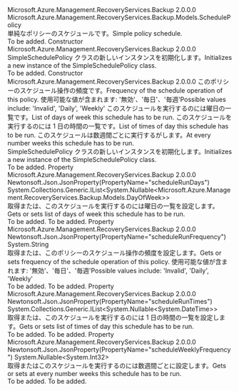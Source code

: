 <Type Name="SimpleSchedulePolicy" FullName="Microsoft.Azure.Management.RecoveryServices.Backup.Models.SimpleSchedulePolicy">
  <TypeSignature Language="C#" Value="public class SimpleSchedulePolicy : Microsoft.Azure.Management.RecoveryServices.Backup.Models.SchedulePolicy" />
  <TypeSignature Language="ILAsm" Value=".class public auto ansi beforefieldinit SimpleSchedulePolicy extends Microsoft.Azure.Management.RecoveryServices.Backup.Models.SchedulePolicy" />
  <TypeSignature Language="DocId" Value="T:Microsoft.Azure.Management.RecoveryServices.Backup.Models.SimpleSchedulePolicy" />
  <TypeSignature Language="VB.NET" Value="Public Class SimpleSchedulePolicy&#xA;Inherits SchedulePolicy" />
  <TypeSignature Language="F#" Value="type SimpleSchedulePolicy = class&#xA;    inherit SchedulePolicy" />
  <AssemblyInfo>
    <AssemblyName>Microsoft.Azure.Management.RecoveryServices.Backup</AssemblyName>
    <AssemblyVersion>2.0.0.0</AssemblyVersion>
  </AssemblyInfo>
  <Base>
    <BaseTypeName>Microsoft.Azure.Management.RecoveryServices.Backup.Models.SchedulePolicy</BaseTypeName>
  </Base>
  <Interfaces />
  <Docs>
    <summary>
            <span data-ttu-id="f5871-101">単純なポリシーのスケジュールです。</span><span class="sxs-lookup"><span data-stu-id="f5871-101">Simple policy schedule.</span></span>
            </summary>
    <remarks>To be added.</remarks>
  </Docs>
  <Members>
    <Member MemberName=".ctor">
      <MemberSignature Language="C#" Value="public SimpleSchedulePolicy ();" />
      <MemberSignature Language="ILAsm" Value=".method public hidebysig specialname rtspecialname instance void .ctor() cil managed" />
      <MemberSignature Language="DocId" Value="M:Microsoft.Azure.Management.RecoveryServices.Backup.Models.SimpleSchedulePolicy.#ctor" />
      <MemberSignature Language="VB.NET" Value="Public Sub New ()" />
      <MemberType>Constructor</MemberType>
      <AssemblyInfo>
        <AssemblyName>Microsoft.Azure.Management.RecoveryServices.Backup</AssemblyName>
        <AssemblyVersion>2.0.0.0</AssemblyVersion>
      </AssemblyInfo>
      <Parameters />
      <Docs>
        <summary>
            <span data-ttu-id="f5871-102">SimpleSchedulePolicy クラスの新しいインスタンスを初期化します。</span><span class="sxs-lookup"><span data-stu-id="f5871-102">Initializes a new instance of the SimpleSchedulePolicy class.</span></span>
            </summary>
        <remarks>To be added.</remarks>
      </Docs>
    </Member>
    <Member MemberName=".ctor">
      <MemberSignature Language="C#" Value="public SimpleSchedulePolicy (string scheduleRunFrequency = null, System.Collections.Generic.IList&lt;Nullable&lt;Microsoft.Azure.Management.RecoveryServices.Backup.Models.DayOfWeek&gt;&gt; scheduleRunDays = null, System.Collections.Generic.IList&lt;Nullable&lt;DateTime&gt;&gt; scheduleRunTimes = null, Nullable&lt;int&gt; scheduleWeeklyFrequency = null);" />
      <MemberSignature Language="ILAsm" Value=".method public hidebysig specialname rtspecialname instance void .ctor(string scheduleRunFrequency, class System.Collections.Generic.IList`1&lt;valuetype System.Nullable`1&lt;valuetype Microsoft.Azure.Management.RecoveryServices.Backup.Models.DayOfWeek&gt;&gt; scheduleRunDays, class System.Collections.Generic.IList`1&lt;valuetype System.Nullable`1&lt;valuetype System.DateTime&gt;&gt; scheduleRunTimes, valuetype System.Nullable`1&lt;int32&gt; scheduleWeeklyFrequency) cil managed" />
      <MemberSignature Language="DocId" Value="M:Microsoft.Azure.Management.RecoveryServices.Backup.Models.SimpleSchedulePolicy.#ctor(System.String,System.Collections.Generic.IList{System.Nullable{Microsoft.Azure.Management.RecoveryServices.Backup.Models.DayOfWeek}},System.Collections.Generic.IList{System.Nullable{System.DateTime}},System.Nullable{System.Int32})" />
      <MemberSignature Language="VB.NET" Value="Public Sub New (Optional scheduleRunFrequency As String = null, Optional scheduleRunDays As IList(Of Nullable(Of DayOfWeek)) = null, Optional scheduleRunTimes As IList(Of Nullable(Of DateTime)) = null, Optional scheduleWeeklyFrequency As Nullable(Of Integer) = null)" />
      <MemberSignature Language="F#" Value="new Microsoft.Azure.Management.RecoveryServices.Backup.Models.SimpleSchedulePolicy : string * System.Collections.Generic.IList&lt;Nullable&lt;Microsoft.Azure.Management.RecoveryServices.Backup.Models.DayOfWeek&gt;&gt; * System.Collections.Generic.IList&lt;Nullable&lt;DateTime&gt;&gt; * Nullable&lt;int&gt; -&gt; Microsoft.Azure.Management.RecoveryServices.Backup.Models.SimpleSchedulePolicy" Usage="new Microsoft.Azure.Management.RecoveryServices.Backup.Models.SimpleSchedulePolicy (scheduleRunFrequency, scheduleRunDays, scheduleRunTimes, scheduleWeeklyFrequency)" />
      <MemberType>Constructor</MemberType>
      <AssemblyInfo>
        <AssemblyName>Microsoft.Azure.Management.RecoveryServices.Backup</AssemblyName>
        <AssemblyVersion>2.0.0.0</AssemblyVersion>
      </AssemblyInfo>
      <Parameters>
        <Parameter Name="scheduleRunFrequency" Type="System.String" />
        <Parameter Name="scheduleRunDays" Type="System.Collections.Generic.IList&lt;System.Nullable&lt;Microsoft.Azure.Management.RecoveryServices.Backup.Models.DayOfWeek&gt;&gt;" />
        <Parameter Name="scheduleRunTimes" Type="System.Collections.Generic.IList&lt;System.Nullable&lt;System.DateTime&gt;&gt;" />
        <Parameter Name="scheduleWeeklyFrequency" Type="System.Nullable&lt;System.Int32&gt;" />
      </Parameters>
      <Docs>
        <param name="scheduleRunFrequency"><span data-ttu-id="f5871-103">このポリシーのスケジュール操作の頻度です。</span><span class="sxs-lookup"><span data-stu-id="f5871-103">Frequency of the schedule operation of this policy.</span></span> <span data-ttu-id="f5871-104">使用可能な値が含まれます: '無効'、'毎日'、'毎週'</span><span class="sxs-lookup"><span data-stu-id="f5871-104">Possible values include: 'Invalid', 'Daily', 'Weekly'</span></span></param>
        <param name="scheduleRunDays"><span data-ttu-id="f5871-105">このスケジュールを実行するのには曜日の一覧です。</span><span class="sxs-lookup"><span data-stu-id="f5871-105">List of days of week this schedule has to be run.</span></span></param>
        <param name="scheduleRunTimes"><span data-ttu-id="f5871-106">このスケジュールを実行するのには 1 日の時間の一覧です。</span><span class="sxs-lookup"><span data-stu-id="f5871-106">List of times of day this schedule has to be run.</span></span></param>
        <param name="scheduleWeeklyFrequency"><span data-ttu-id="f5871-107">このスケジュールは数週間ごとに実行するがします。</span><span class="sxs-lookup"><span data-stu-id="f5871-107">At every number weeks this schedule has to be run.</span></span></param>
        <summary>
            <span data-ttu-id="f5871-108">SimpleSchedulePolicy クラスの新しいインスタンスを初期化します。</span><span class="sxs-lookup"><span data-stu-id="f5871-108">Initializes a new instance of the SimpleSchedulePolicy class.</span></span>
            </summary>
        <remarks>To be added.</remarks>
      </Docs>
    </Member>
    <Member MemberName="ScheduleRunDays">
      <MemberSignature Language="C#" Value="public System.Collections.Generic.IList&lt;Nullable&lt;Microsoft.Azure.Management.RecoveryServices.Backup.Models.DayOfWeek&gt;&gt; ScheduleRunDays { get; set; }" />
      <MemberSignature Language="ILAsm" Value=".property instance class System.Collections.Generic.IList`1&lt;valuetype System.Nullable`1&lt;valuetype Microsoft.Azure.Management.RecoveryServices.Backup.Models.DayOfWeek&gt;&gt; ScheduleRunDays" />
      <MemberSignature Language="DocId" Value="P:Microsoft.Azure.Management.RecoveryServices.Backup.Models.SimpleSchedulePolicy.ScheduleRunDays" />
      <MemberSignature Language="VB.NET" Value="Public Property ScheduleRunDays As IList(Of Nullable(Of DayOfWeek))" />
      <MemberSignature Language="F#" Value="member this.ScheduleRunDays : System.Collections.Generic.IList&lt;Nullable&lt;Microsoft.Azure.Management.RecoveryServices.Backup.Models.DayOfWeek&gt;&gt; with get, set" Usage="Microsoft.Azure.Management.RecoveryServices.Backup.Models.SimpleSchedulePolicy.ScheduleRunDays" />
      <MemberType>Property</MemberType>
      <AssemblyInfo>
        <AssemblyName>Microsoft.Azure.Management.RecoveryServices.Backup</AssemblyName>
        <AssemblyVersion>2.0.0.0</AssemblyVersion>
      </AssemblyInfo>
      <Attributes>
        <Attribute>
          <AttributeName>Newtonsoft.Json.JsonProperty(PropertyName="scheduleRunDays")</AttributeName>
        </Attribute>
      </Attributes>
      <ReturnValue>
        <ReturnType>System.Collections.Generic.IList&lt;System.Nullable&lt;Microsoft.Azure.Management.RecoveryServices.Backup.Models.DayOfWeek&gt;&gt;</ReturnType>
      </ReturnValue>
      <Docs>
        <summary>
            <span data-ttu-id="f5871-109">取得または、このスケジュールを実行するのには曜日の一覧を設定します。</span><span class="sxs-lookup"><span data-stu-id="f5871-109">Gets or sets list of days of week this schedule has to be run.</span></span>
            </summary>
        <value>To be added.</value>
        <remarks>To be added.</remarks>
      </Docs>
    </Member>
    <Member MemberName="ScheduleRunFrequency">
      <MemberSignature Language="C#" Value="public string ScheduleRunFrequency { get; set; }" />
      <MemberSignature Language="ILAsm" Value=".property instance string ScheduleRunFrequency" />
      <MemberSignature Language="DocId" Value="P:Microsoft.Azure.Management.RecoveryServices.Backup.Models.SimpleSchedulePolicy.ScheduleRunFrequency" />
      <MemberSignature Language="VB.NET" Value="Public Property ScheduleRunFrequency As String" />
      <MemberSignature Language="F#" Value="member this.ScheduleRunFrequency : string with get, set" Usage="Microsoft.Azure.Management.RecoveryServices.Backup.Models.SimpleSchedulePolicy.ScheduleRunFrequency" />
      <MemberType>Property</MemberType>
      <AssemblyInfo>
        <AssemblyName>Microsoft.Azure.Management.RecoveryServices.Backup</AssemblyName>
        <AssemblyVersion>2.0.0.0</AssemblyVersion>
      </AssemblyInfo>
      <Attributes>
        <Attribute>
          <AttributeName>Newtonsoft.Json.JsonProperty(PropertyName="scheduleRunFrequency")</AttributeName>
        </Attribute>
      </Attributes>
      <ReturnValue>
        <ReturnType>System.String</ReturnType>
      </ReturnValue>
      <Docs>
        <summary>
            <span data-ttu-id="f5871-110">取得または、このポリシーのスケジュール操作の頻度を設定します。</span><span class="sxs-lookup"><span data-stu-id="f5871-110">Gets or sets frequency of the schedule operation of this policy.</span></span>
            <span data-ttu-id="f5871-111">使用可能な値が含まれます: '無効'、'毎日'、'毎週'</span><span class="sxs-lookup"><span data-stu-id="f5871-111">Possible values include: 'Invalid', 'Daily', 'Weekly'</span></span>
            </summary>
        <value>To be added.</value>
        <remarks>To be added.</remarks>
      </Docs>
    </Member>
    <Member MemberName="ScheduleRunTimes">
      <MemberSignature Language="C#" Value="public System.Collections.Generic.IList&lt;Nullable&lt;DateTime&gt;&gt; ScheduleRunTimes { get; set; }" />
      <MemberSignature Language="ILAsm" Value=".property instance class System.Collections.Generic.IList`1&lt;valuetype System.Nullable`1&lt;valuetype System.DateTime&gt;&gt; ScheduleRunTimes" />
      <MemberSignature Language="DocId" Value="P:Microsoft.Azure.Management.RecoveryServices.Backup.Models.SimpleSchedulePolicy.ScheduleRunTimes" />
      <MemberSignature Language="VB.NET" Value="Public Property ScheduleRunTimes As IList(Of Nullable(Of DateTime))" />
      <MemberSignature Language="F#" Value="member this.ScheduleRunTimes : System.Collections.Generic.IList&lt;Nullable&lt;DateTime&gt;&gt; with get, set" Usage="Microsoft.Azure.Management.RecoveryServices.Backup.Models.SimpleSchedulePolicy.ScheduleRunTimes" />
      <MemberType>Property</MemberType>
      <AssemblyInfo>
        <AssemblyName>Microsoft.Azure.Management.RecoveryServices.Backup</AssemblyName>
        <AssemblyVersion>2.0.0.0</AssemblyVersion>
      </AssemblyInfo>
      <Attributes>
        <Attribute>
          <AttributeName>Newtonsoft.Json.JsonProperty(PropertyName="scheduleRunTimes")</AttributeName>
        </Attribute>
      </Attributes>
      <ReturnValue>
        <ReturnType>System.Collections.Generic.IList&lt;System.Nullable&lt;System.DateTime&gt;&gt;</ReturnType>
      </ReturnValue>
      <Docs>
        <summary>
            <span data-ttu-id="f5871-112">取得または、このスケジュールを実行するのには 1 日の時間の一覧を設定します。</span><span class="sxs-lookup"><span data-stu-id="f5871-112">Gets or sets list of times of day this schedule has to be run.</span></span>
            </summary>
        <value>To be added.</value>
        <remarks>To be added.</remarks>
      </Docs>
    </Member>
    <Member MemberName="ScheduleWeeklyFrequency">
      <MemberSignature Language="C#" Value="public Nullable&lt;int&gt; ScheduleWeeklyFrequency { get; set; }" />
      <MemberSignature Language="ILAsm" Value=".property instance valuetype System.Nullable`1&lt;int32&gt; ScheduleWeeklyFrequency" />
      <MemberSignature Language="DocId" Value="P:Microsoft.Azure.Management.RecoveryServices.Backup.Models.SimpleSchedulePolicy.ScheduleWeeklyFrequency" />
      <MemberSignature Language="VB.NET" Value="Public Property ScheduleWeeklyFrequency As Nullable(Of Integer)" />
      <MemberSignature Language="F#" Value="member this.ScheduleWeeklyFrequency : Nullable&lt;int&gt; with get, set" Usage="Microsoft.Azure.Management.RecoveryServices.Backup.Models.SimpleSchedulePolicy.ScheduleWeeklyFrequency" />
      <MemberType>Property</MemberType>
      <AssemblyInfo>
        <AssemblyName>Microsoft.Azure.Management.RecoveryServices.Backup</AssemblyName>
        <AssemblyVersion>2.0.0.0</AssemblyVersion>
      </AssemblyInfo>
      <Attributes>
        <Attribute>
          <AttributeName>Newtonsoft.Json.JsonProperty(PropertyName="scheduleWeeklyFrequency")</AttributeName>
        </Attribute>
      </Attributes>
      <ReturnValue>
        <ReturnType>System.Nullable&lt;System.Int32&gt;</ReturnType>
      </ReturnValue>
      <Docs>
        <summary>
            <span data-ttu-id="f5871-113">取得またはこのスケジュールを実行するのには数週間ごとに設定します。</span><span class="sxs-lookup"><span data-stu-id="f5871-113">Gets or sets at every number weeks this schedule has to be run.</span></span>
            </summary>
        <value>To be added.</value>
        <remarks>To be added.</remarks>
      </Docs>
    </Member>
  </Members>
</Type>